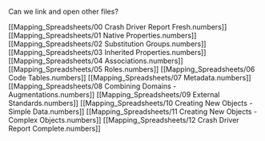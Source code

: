 Can we link and open other files?

[[Mapping_Spreadsheets/00 Crash Driver Report Fresh.numbers]]
[[Mapping_Spreadsheets/01 Native Properties.numbers]]
[[Mapping_Spreadsheets/02 Substitution Groups.numbers]]
[[Mapping_Spreadsheets/03 Inherited Properties.numbers]]
[[Mapping_Spreadsheets/04 Associations.numbers]]
[[Mapping_Spreadsheets/05 Roles.numbers]]
[[Mapping_Spreadsheets/06 Code Tables.numbers]]
[[Mapping_Spreadsheets/07 Metadata.numbers]]
[[Mapping_Spreadsheets/08 Combining Domains - Augmentations.numbers]]
[[Mapping_Spreadsheets/09 External Standards.numbers]]
[[Mapping_Spreadsheets/10 Creating New Objects - Simple Data.numbers]]
[[Mapping_Spreadsheets/11 Creating New Objects - Complex Objects.numbers]]
[[Mapping_Spreadsheets/12 Crash Driver Report Complete.numbers]]
